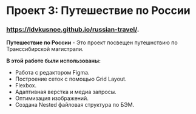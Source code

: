 # Проект 3: Путешествие по России

###  https://ldvkusnoe.github.io/russian-travel/.

**Путешествие по России** - Это проект посвещен путешнствию по Транссибирской магистрали.

**В этой работе были использованы:**
 * Работа с редактором Figma.
 * Построение сеток с помощью Grid Layout.
 * Flexbox.
 * Адаптивная верстка и медиа запросы.
 * Оптимизация изображений.
 * Создана Nested файловая структура по БЭМ.
 

